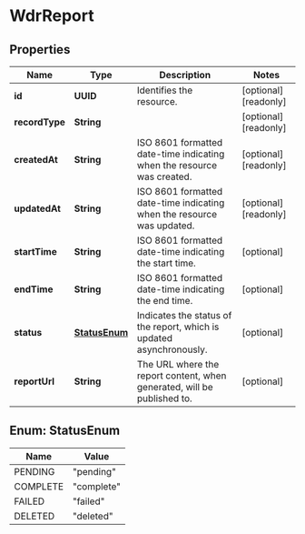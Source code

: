 

# WdrReport


## Properties

Name | Type | Description | Notes
------------ | ------------- | ------------- | -------------
**id** | **UUID** | Identifies the resource. |  [optional] [readonly]
**recordType** | **String** |  |  [optional] [readonly]
**createdAt** | **String** | ISO 8601 formatted date-time indicating when the resource was created. |  [optional] [readonly]
**updatedAt** | **String** | ISO 8601 formatted date-time indicating when the resource was updated. |  [optional] [readonly]
**startTime** | **String** | ISO 8601 formatted date-time indicating the start time. |  [optional]
**endTime** | **String** | ISO 8601 formatted date-time indicating the end time. |  [optional]
**status** | [**StatusEnum**](#StatusEnum) | Indicates the status of the report, which is updated asynchronously. |  [optional]
**reportUrl** | **String** | The URL where the report content, when generated, will be published to. |  [optional]



## Enum: StatusEnum

Name | Value
---- | -----
PENDING | &quot;pending&quot;
COMPLETE | &quot;complete&quot;
FAILED | &quot;failed&quot;
DELETED | &quot;deleted&quot;



